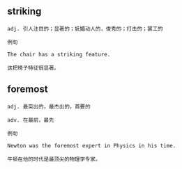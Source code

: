 ## striking
```
adj. 引人注目的；显著的；妩媚动人的，俊秀的；打击的；罢工的

例句

The chair has a striking feature.

这把椅子特征很显著。
```
## foremost
```
adj. 最突出的，最杰出的，首要的

adv. 在最前，最先

例句

Newton was the foremost expert in Physics in his time.

牛顿在他的时代是最顶尖的物理学专家。
```